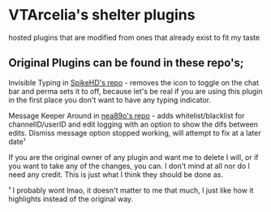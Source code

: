 # VTArcelia's shelter plugins
hosted plugins that are modified from ones that already exist to fit my taste

Original Plugins can be found in these repo's;
---
Invisible Typing in [SpikeHD's repo](https://github.com/SpikeHD/shelter-plugins) - removes the icon to toggle on the chat bar and perma sets it to off, because let's be real if you are using this plugin in the first place you don't want to have any typing indicator.

Message Keeper Around in [nea89o's repo](https://github.com/nea89o/shelter-plugins) - adds whitelist/blacklist for channelID/userID and edit logging with an option to show the difs between edits. Dismiss message option stopped working, will attempt to fix at a later date¹



If you are the original owner of any plugin and want me to delete I will, or if you want to take any of the changes, you can. I don't mind at all nor do I need any credit. This is just what I think they should be done as.

¹ I probably wont lmao, it doesn't matter to me that much, I just like how it highlights instead of the original way. 
